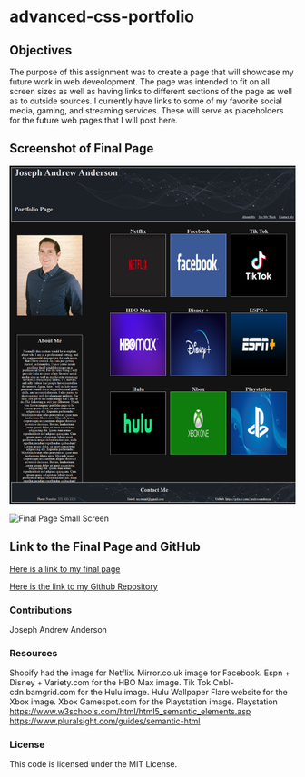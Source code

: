# advanced-css-portfolio

## Objectives

The purpose of this assignment was to create a page that will showcase my future work in web deveolopment. The page was intended to fit on all screen sizes as well as having links to different sections of the page as well as to outside sources. I currently have links to some of my favorite social media, gaming, and streaming services. These will serve as placeholders for the future web pages that I will post here.

## Screenshot of Final Page

![Final Page Full Screen](./assets/images/full-size-screenshot.png)

![Final Page Small Screen](./assets/images/small-screen-screenshot.png)

## Link to the Final Page and GitHub

[Here is a link to my final page](https://jandrewanderson.github.io/advanced-css-portfolio/)

[Here is the link to my Github Repository](https://github.com/jandrewanderson/advanced-css-portfolio)

### Contributions

Joseph Andrew Anderson

### Resources
Shopify had the image for Netflix.
Mirror.co.uk image for Facebook.
Espn +
Disney +
Variety.com for the HBO Max image.
Tik Tok
Cnbl-cdn.bamgrid.com for the Hulu image.
Hulu
Wallpaper Flare website for the Xbox image.
Xbox
Gamespot.com for the Playstation image.
Playstation
https://www.w3schools.com/html/html5_semantic_elements.asp
https://www.pluralsight.com/guides/semantic-html

### License

This code is licensed under the MIT License.

